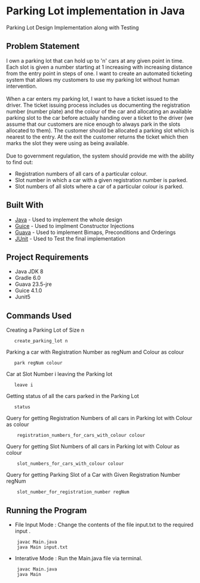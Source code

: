 # Parking Lot implementation in Java
Parking Lot Design Implementation along with Testing

## Problem Statement
I own a parking lot that can hold up to &#39;n&#39; cars at any given point in time. Each slot is
given a number starting at 1 increasing with increasing distance from the entry point
in steps of one. I want to create an automated ticketing system that allows my
customers to use my parking lot without human intervention. <br/> <br/>
When a car enters my parking lot, I want to have a ticket issued to the driver. The
ticket issuing process includes us documenting the registration number (number
plate) and the colour of the car and allocating an available parking slot to the car
before actually handing over a ticket to the driver (we assume that our customers are
nice enough to always park in the slots allocated to them). The customer should be
allocated a parking slot which is nearest to the entry. At the exit the customer returns
the ticket which then marks the slot they were using as being available. <br/> <br/>
Due to government regulation, the system should provide me with the ability to find
out:
* Registration numbers of all cars of a particular colour.
* Slot number in which a car with a given registration number is parked.
* Slot numbers of all slots where a car of a particular colour is parked.

## Built With
* [Java](https://www.oracle.com/java/technologies/javase-jdk8-downloads.html) - Used to implement the whole design
* [Guice](https://github.com/google/guice/wiki/GettingStarted) - Used to implment Constructor Injections
* [Guava](https://github.com/google/guava) - Used to implement Bimaps, Preconditions and Orderings
* [JUnit](https://junit.org/junit5/docs/current/user-guide/) - Used to Test the final implementation

## Project Requirements

* Java JDK 8
* Gradle 6.0
* Guava 23.5-jre
* Guice 4.1.0
* Junit5

## Commands Used
Creating a Parking Lot of Size n
 ```
    create_parking_lot n 
 ``` 
Parking a car with Registration Number as regNum and Colour as colour
 ```
    park regNum colour
 ``` 
Car at Slot Number i leaving the Parking lot
 ```
    leave i
 ``` 
Getting status of all the cars parked in the Parking Lot
 ```
    status
 ``` 
Query for getting Registration Numbers of all cars in Parking lot with Colour as colour
```
    registration_numbers_for_cars_with_colour colour
``` 
Query for getting Slot Numbers of all cars in Parking lot with Colour as colour
``` 
    slot_numbers_for_cars_with_colour colour
```
Query for getting Parking Slot of a Car with Given Registration Number regNum
```
    slot_number_for_registration_number regNum
```    

## Running the Program

* File Input Mode : Change the contents of the file input.txt to the required input .
```
    javac Main.java
    java Main input.txt
```
* Interative Mode : Run the Main.java file via terminal.
```
    javac Main.java
    java Main
```
